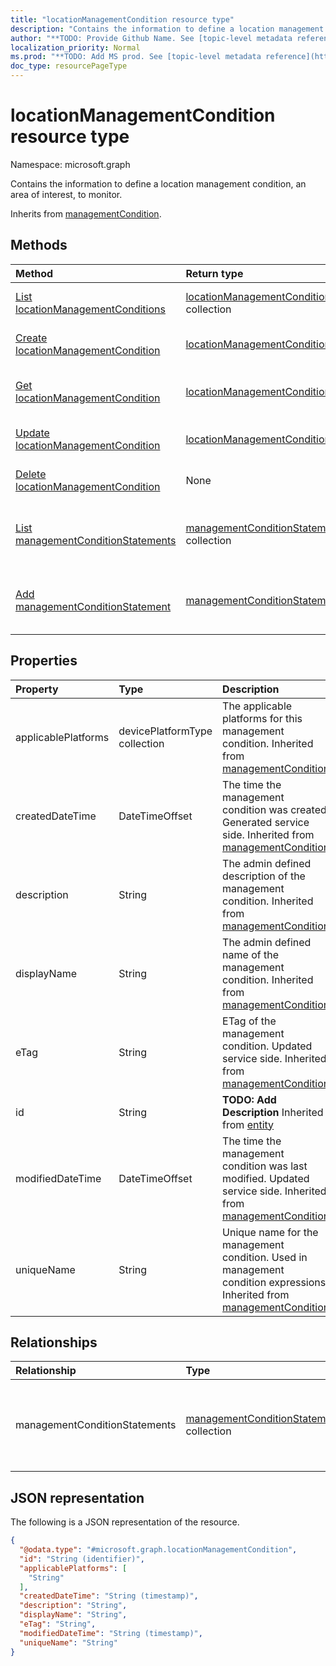 ```yaml
---
title: "locationManagementCondition resource type"
description: "Contains the information to define a location management condition, an area of interest, to monitor."
author: "**TODO: Provide Github Name. See [topic-level metadata reference](https://msgo.azurewebsites.net/add/document/guidelines/metadata.html#topic-level-metadata)**"
localization_priority: Normal
ms.prod: "**TODO: Add MS prod. See [topic-level metadata reference](https://msgo.azurewebsites.net/add/document/guidelines/metadata.html#topic-level-metadata)**"
doc_type: resourcePageType
---
```


# locationManagementCondition resource type

Namespace: microsoft.graph



Contains the information to define a location management condition, an area of interest, to monitor.


Inherits from [managementCondition](../resources/managementcondition.md).

## Methods
|Method|Return type|Description|
|:---|:---|:---|
|[List locationManagementConditions](../api/locationmanagementcondition-list.md)|[locationManagementCondition](../resources/locationmanagementcondition.md) collection|Get a list of the [locationManagementCondition](../resources/locationmanagementcondition.md) objects and their properties.|
|[Create locationManagementCondition](../api/locationmanagementcondition-create.md)|[locationManagementCondition](../resources/locationmanagementcondition.md)|Create a new [locationManagementCondition](../resources/locationmanagementcondition.md) object.|
|[Get locationManagementCondition](../api/locationmanagementcondition-get.md)|[locationManagementCondition](../resources/locationmanagementcondition.md)|Read the properties and relationships of a [locationManagementCondition](../resources/locationmanagementcondition.md) object.|
|[Update locationManagementCondition](../api/locationmanagementcondition-update.md)|[locationManagementCondition](../resources/locationmanagementcondition.md)|Update the properties of a [locationManagementCondition](../resources/locationmanagementcondition.md) object.|
|[Delete locationManagementCondition](../api/locationmanagementcondition-delete.md)|None|Deletes a [locationManagementCondition](../resources/locationmanagementcondition.md) object.|
|[List managementConditionStatements](../api/locationmanagementcondition-list-managementconditionstatements.md)|[managementConditionStatement](../resources/managementconditionstatement.md) collection|Get the managementConditionStatement resources from the managementConditionStatements navigation property.|
|[Add managementConditionStatement](../api/locationmanagementcondition-post-managementconditionstatements.md)|[managementConditionStatement](../resources/managementconditionstatement.md)|Add managementConditionStatements by posting to the managementConditionStatements collection.|

## Properties
|Property|Type|Description|
|:---|:---|:---|
|applicablePlatforms|devicePlatformType collection|The applicable platforms for this management condition. Inherited from [managementCondition](../resources/managementcondition.md)|
|createdDateTime|DateTimeOffset|The time the management condition was created. Generated service side. Inherited from [managementCondition](../resources/managementcondition.md)|
|description|String|The admin defined description of the management condition. Inherited from [managementCondition](../resources/managementcondition.md)|
|displayName|String|The admin defined name of the management condition. Inherited from [managementCondition](../resources/managementcondition.md)|
|eTag|String|ETag of the management condition. Updated service side. Inherited from [managementCondition](../resources/managementcondition.md)|
|id|String|**TODO: Add Description** Inherited from [entity](../resources/entity.md)|
|modifiedDateTime|DateTimeOffset|The time the management condition was last modified. Updated service side. Inherited from [managementCondition](../resources/managementcondition.md)|
|uniqueName|String|Unique name for the management condition. Used in management condition expressions. Inherited from [managementCondition](../resources/managementcondition.md)|

## Relationships
|Relationship|Type|Description|
|:---|:---|:---|
|managementConditionStatements|[managementConditionStatement](../resources/managementconditionstatement.md) collection|The management condition statements associated to the management condition. Inherited from [managementCondition](../resources/managementcondition.md)|

## JSON representation
The following is a JSON representation of the resource.
<!-- {
  "blockType": "resource",
  "keyProperty": "id",
  "@odata.type": "microsoft.graph.locationManagementCondition",
  "baseType": "microsoft.graph.managementCondition",
  "openType": false
}
-->
``` json
{
  "@odata.type": "#microsoft.graph.locationManagementCondition",
  "id": "String (identifier)",
  "applicablePlatforms": [
    "String"
  ],
  "createdDateTime": "String (timestamp)",
  "description": "String",
  "displayName": "String",
  "eTag": "String",
  "modifiedDateTime": "String (timestamp)",
  "uniqueName": "String"
}
```

